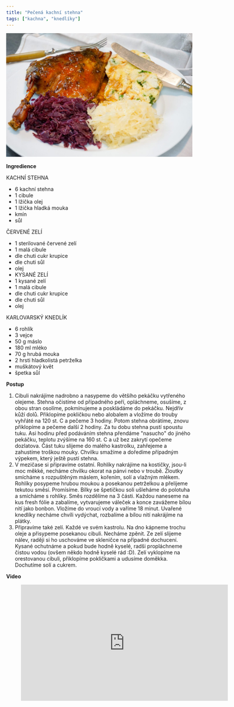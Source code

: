 ```yaml
---
title: "Pečená kachní stehna"
tags: ["kachna", "knedlíky"]
---
```


![kachni stehna](./images/kachna.jpg)

**Ingredience**

KACHNÍ STEHNA

- 6 kachní stehna
- 1 cibule
- 1 lžička olej
- 1 lžička hladká mouka
- kmín
- sůl

ČERVENÉ ZELÍ

- 1 sterilované červené zelí
- 1 malá cibule
- dle chuti cukr krupice
- dle chuti sůl
- olej
- KYSANÉ ZELÍ
- 1 kysané zelí
- 1 malá cibule
- dle chuti cukr krupice
- dle chuti sůl
- olej

KARLOVARSKÝ KNEDLÍK

- 6 rohlík
- 3 vejce
- 50 g máslo
- 180 ml mléko
- 70 g hrubá mouka
- 2 hrsti hladkolistá petrželka
- muškátový květ
- špetka sůl

**Postup**

1. Cibuli nakrájíme nadrobno a nasypeme do většího pekáčku vytřeného olejeme. Stehna očistíme od případného peří, opláchneme, osušíme, z obou stran osolíme, pokmínujeme a poskládáme do pekáčku. Nejdřív kůží dolů. Přiklopíme pokličkou nebo alobalem a vložíme do trouby vyhřáté na 120 st. C a pečeme 3 hodiny. Potom stehna obrátíme, znovu přiklopíme a pečeme další 2 hodiny. Za tu dobu stehna pustí spoustu tuku. Asi hodinu před podáváním stehna přendáme "nasucho" do jiného pekáčku, teplotu zvýšíme na 160 st. C a už bez zakrytí opečeme dozlatova. Část tuku slijeme do malého kastrolku, zahřejeme a zahustíme troškou mouky. Chvilku smažíme a doředíme případným výpekem, který ještě pustí stehna.
2. V mezičase si připravíme ostatní. Rohlíky nakrájíme na kostičky, jsou-li moc měkké, necháme chvilku okorat na pánvi nebo v troubě. Žloutky smícháme s rozpuštěným máslem, kořením, solí a vlažným mlékem. Rohlíky posypeme hrubou moukou a posekanou petrželkou a přelijeme tekutou směsí. Promísíme. Bílky se špetičkou soli ušleháme do polotuha a smícháme s rohlíky. Směs rozdělíme na 3 části. Každou naneseme na kus fresh fólie a zabalíme, vytvarujeme váleček a konce zavážeme bílou nití jako bonbon. Vložíme do vroucí vody a vaříme 18 minut. Uvařené knedlíky necháme chvíli vydýchat, rozbalíme a bílou nití nakrájíme na plátky.
3. Připravíme také zelí. Každé ve svém kastrolu. Na dno kápneme trochu oleje a přisypeme posekanou cibuli. Necháme zpěnit. Ze zelí slijeme nálev, raději si ho uschováme ve skleničce na případné dochucení. Kysané ochutnáme a pokud bude hodně kyselé, radši propláchneme čistou vodou (ovšem někdo hodně kyselé rád :D). Zelí vyklopíme na orestovanou cibuli, přiklopíme pokličkami a udusíme doměkka. Dochutíme solí a cukrem.

**Video**

<figure class="video_container">
  <iframe width="560" height="315" src="https://www.youtube.com/embed/m2lFw1Pzo_M" frameborder="0" allow="accelerometer; autoplay; encrypted-media; gyroscope; picture-in-picture" allowfullscreen></iframe>
</figure>
